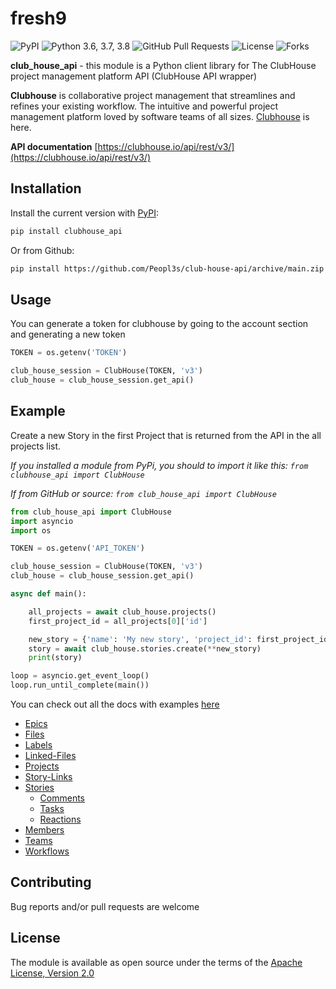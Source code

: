 # fresh9

![PyPI](https://img.shields.io/pypi/v/clubhouse_api?color=orange) ![Python 3.6, 3.7, 3.8](https://img.shields.io/pypi/pyversions/clubhouse?color=blueviolet) ![GitHub Pull Requests](https://img.shields.io/github/issues-pr/peopl3s/club-house-api?color=blueviolet) ![License](https://img.shields.io/pypi/l/clubhouse-api?color=blueviolet) ![Forks](https://img.shields.io/github/forks/peopl3s/club-house-api?style=social)

**club_house_api** - this module is a Python client library for The ClubHouse project management platform API (ClubHouse API wrapper)


**Clubhouse** is collaborative project management that streamlines and refines your existing workflow. The intuitive and powerful project management platform loved by software teams of all sizes. [Clubhouse](https://clubhouse.io) is here.


**API documentation** [https://clubhouse.io/api/rest/v3/](https://clubhouse.io/api/rest/v3/)

## Installation

Install the current version with [PyPI](https://pypi.org/project/clubhouse-api/):

```bash
pip install clubhouse_api
```

Or from Github:
```bash
pip install https://github.com/Peopl3s/club-house-api/archive/main.zip
```

## Usage

You can generate a token for clubhouse by going to the account section and generating a new token

```python
TOKEN = os.getenv('TOKEN')

club_house_session = ClubHouse(TOKEN, 'v3')
club_house = club_house_session.get_api()
```

## Example

Create a new Story in the first Project that is returned from the API in the all projects list.

*If you installed a module from PyPi, you should to import it like this: ``` from clubhouse_api import ClubHouse ```*

*If from GitHub or source: ``` from club_house_api import ClubHouse ```*

```python
from club_house_api import ClubHouse
import asyncio
import os

TOKEN = os.getenv('API_TOKEN')

club_house_session = ClubHouse(TOKEN, 'v3')
club_house = club_house_session.get_api()

async def main():

    all_projects = await club_house.projects()
    first_project_id = all_projects[0]['id']

    new_story = {'name': 'My new story', 'project_id': first_project_id}
    story = await club_house.stories.create(**new_story)
    print(story)

loop = asyncio.get_event_loop()
loop.run_until_complete(main())
```

You can check out all the docs with examples [here](docs)

* [Epics](docs/epics.md)
* [Files](docs/files.md)
* [Labels](docs/labels.md)
* [Linked-Files](docs/linked_files.md)
* [Projects](docs/projects.md)
* [Story-Links](docs/story_links.md)
* [Stories](docs/stories.md)
  * [Comments](docs/comments.md)
  * [Tasks](docs/tasks.md)
  * [Reactions](docs/reactions.md)
* [Members](docs/members.md)
* [Teams](docs/teams.md)
* [Workflows](docs/workflows.md)


## Contributing

Bug reports and/or pull requests are welcome


## License

The module is available as open source under the terms of the [Apache License, Version 2.0](https://opensource.org/licenses/Apache-2.0)


